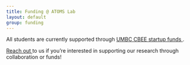 ```yaml
---
title: Funding @ ATOMS Lab
layout: default
group: funding
---
```


<div class="container px-2">
<div class="row">
<div class="col">

All students are currently supported through <a href="https://cbee.umbc.edu/"> UMBC CBEE startup funds </a>.

<a href="mailto:tjo@umbc.edu">Reach out </a> to us if you’re interested in supporting our research through collaboration or funds!